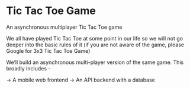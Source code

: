 # Tic Tac Toe Game

An asynchronous multiplayer Tic Tac Toe game

We all have played Tic Tac Toe at some point in our life so we will not go deeper into the basic rules of it (if you are not aware of the game, please Google for 3x3 Tic Tac Toe Game)

We’ll build an asynchronous multi-player version of the same game. This broadly includes - 

→ A mobile web frontend
→ An API backend with a database

